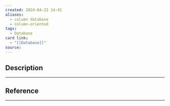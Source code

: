 ```yaml
---
created: 2024-04-22 14:41
aliases:
  - column database
  - column-oriented
tags:
  - Database
card link:
  - "[[Database]]"
source:
---
```

## Description
---





## Reference
---






